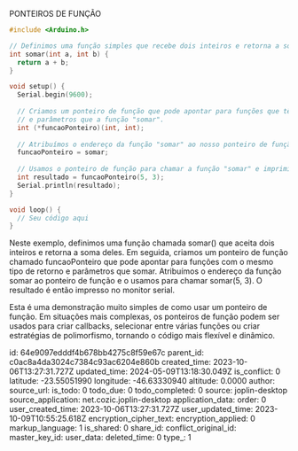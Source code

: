 PONTEIROS DE FUNÇÃO

````c++
#include <Arduino.h>

// Definimos uma função simples que recebe dois inteiros e retorna a soma deles.
int somar(int a, int b) {
  return a + b;
}

void setup() {
  Serial.begin(9600);
  
  // Criamos um ponteiro de função que pode apontar para funções que têm o mesmo tipo de retorno
  // e parâmetros que a função "somar".
  int (*funcaoPonteiro)(int, int);
  
  // Atribuímos o endereço da função "somar" ao nosso ponteiro de função.
  funcaoPonteiro = somar;
  
  // Usamos o ponteiro de função para chamar a função "somar" e imprimir o resultado.
  int resultado = funcaoPonteiro(5, 3);
  Serial.println(resultado);
}

void loop() {
  // Seu código aqui
}

````
Neste exemplo, definimos uma função chamada somar() que aceita dois inteiros e retorna a soma deles. Em seguida, criamos um ponteiro de função chamado funcaoPonteiro que pode apontar para funções com o mesmo tipo de retorno e parâmetros que somar. Atribuímos o endereço da função somar ao ponteiro de função e o usamos para chamar somar(5, 3). O resultado é então impresso no monitor serial.

Esta é uma demonstração muito simples de como usar um ponteiro de função. Em situações mais complexas, os ponteiros de função podem ser usados para criar callbacks, selecionar entre várias funções ou criar estratégias de polimorfismo, tornando o código mais flexível e dinâmico.

id: 64e9097edddf4b678bb4275c8f59e67c
parent_id: c0ac8a4da3024c7384c93ac6204e860b
created_time: 2023-10-06T13:27:31.727Z
updated_time: 2024-05-09T13:18:30.049Z
is_conflict: 0
latitude: -23.55051990
longitude: -46.63330940
altitude: 0.0000
author: 
source_url: 
is_todo: 0
todo_due: 0
todo_completed: 0
source: joplin-desktop
source_application: net.cozic.joplin-desktop
application_data: 
order: 0
user_created_time: 2023-10-06T13:27:31.727Z
user_updated_time: 2023-10-09T10:55:25.618Z
encryption_cipher_text: 
encryption_applied: 0
markup_language: 1
is_shared: 0
share_id: 
conflict_original_id: 
master_key_id: 
user_data: 
deleted_time: 0
type_: 1
